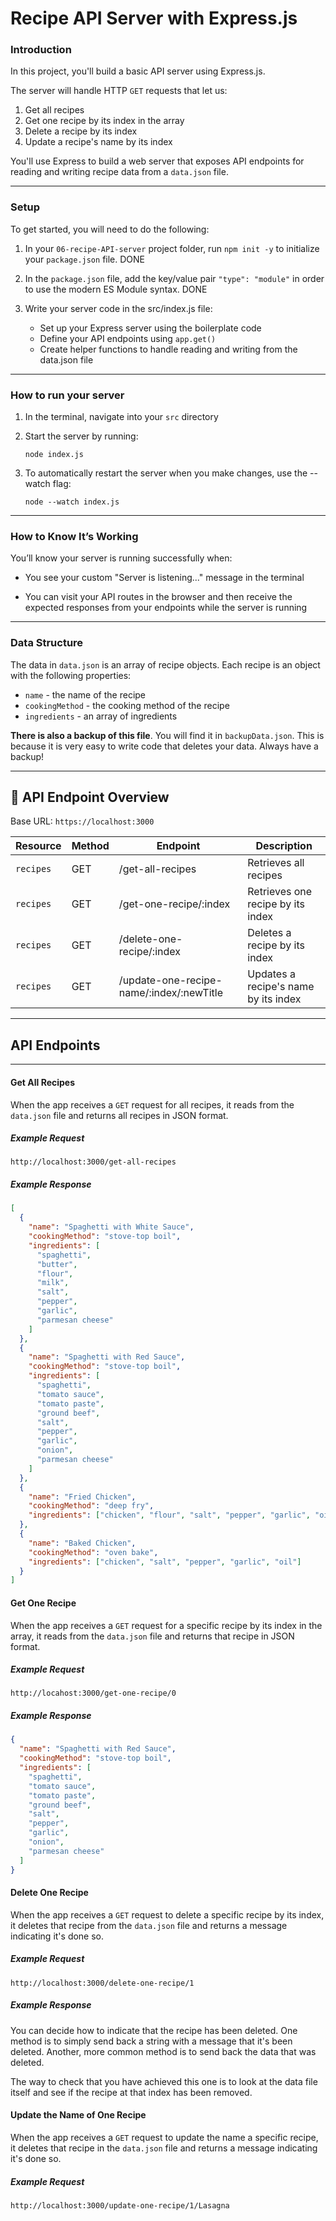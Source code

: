 # Recipe API Server with Express.js

### Introduction

In this project, you'll build a basic API server using Express.js.

The server will handle HTTP `GET` requests that let us:

1. Get all recipes
2. Get one recipe by its index in the array
3. Delete a recipe by its index
4. Update a recipe's name by its index

You'll use Express to build a web server that exposes API endpoints for reading and writing recipe data from a `data.json` file.

---

### Setup

To get started, you will need to do the following:

1. In your `06-recipe-API-server` project folder, run `npm init -y` to initialize your `package.json` file.
DONE

2. In the `package.json` file, add the key/value pair `"type": "module"` in order to use the modern ES Module syntax.
DONE

3. Write your server code in the src/index.js file:

   - Set up your Express server using the boilerplate code
   - Define your API endpoints using `app.get()`
   - Create helper functions to handle reading and writing from the data.json file

---

### How to run your server

1. In the terminal, navigate into your `src` directory
2. Start the server by running:

   `node index.js`

3. To automatically restart the server when you make changes, use the --watch flag:

   `node --watch index.js`

---

### How to Know It’s Working

You’ll know your server is running successfully when:

- You see your custom "Server is listening..." message in the terminal

- You can visit your API routes in the browser and then receive the expected responses from your endpoints while the server is running

---

### Data Structure

The data in `data.json` is an array of recipe objects. Each recipe is an object with the following properties:

- `name` - the name of the recipe
- `cookingMethod` - the cooking method of the recipe
- `ingredients` - an array of ingredients

**There is also a backup of this file**. You will find it in `backupData.json`. This is because it is very easy to write code that deletes your data. Always have a backup!

---

## 📘 API Endpoint Overview

Base URL: `https://localhost:3000`

| Resource  | Method | Endpoint                                 | Description                          |
| --------- | ------ | ---------------------------------------- | ------------------------------------ |
| `recipes` | GET    | /get-all-recipes                         | Retrieves all recipes                |
| `recipes` | GET    | /get-one-recipe/:index                   | Retrieves one recipe by its index    |
| `recipes` | GET    | /delete-one-recipe/:index                | Deletes a recipe by its index        |
| `recipes` | GET    | /update-one-recipe-name/:index/:newTitle | Updates a recipe's name by its index |

---

## API Endpoints

---

#### Get All Recipes

When the app receives a `GET` request for all recipes, it reads from the `data.json` file and returns all recipes in JSON format.

##### Example Request

`http://localhost:3000/get-all-recipes`

##### Example Response

```json
[
  {
    "name": "Spaghetti with White Sauce",
    "cookingMethod": "stove-top boil",
    "ingredients": [
      "spaghetti",
      "butter",
      "flour",
      "milk",
      "salt",
      "pepper",
      "garlic",
      "parmesan cheese"
    ]
  },
  {
    "name": "Spaghetti with Red Sauce",
    "cookingMethod": "stove-top boil",
    "ingredients": [
      "spaghetti",
      "tomato sauce",
      "tomato paste",
      "ground beef",
      "salt",
      "pepper",
      "garlic",
      "onion",
      "parmesan cheese"
    ]
  },
  {
    "name": "Fried Chicken",
    "cookingMethod": "deep fry",
    "ingredients": ["chicken", "flour", "salt", "pepper", "garlic", "oil"]
  },
  {
    "name": "Baked Chicken",
    "cookingMethod": "oven bake",
    "ingredients": ["chicken", "salt", "pepper", "garlic", "oil"]
  }
]
```

#### Get One Recipe

When the app receives a `GET` request for a specific recipe by its index in the array, it reads from the `data.json` file and returns that recipe in JSON format.

##### Example Request

`http://locahost:3000/get-one-recipe/0`

##### Example Response

```json
{
  "name": "Spaghetti with Red Sauce",
  "cookingMethod": "stove-top boil",
  "ingredients": [
    "spaghetti",
    "tomato sauce",
    "tomato paste",
    "ground beef",
    "salt",
    "pepper",
    "garlic",
    "onion",
    "parmesan cheese"
  ]
}
```

#### Delete One Recipe

When the app receives a `GET` request to delete a specific recipe by its index, it deletes that recipe from the `data.json` file and returns a message indicating it's done so.

##### Example Request

`http://localhost:3000/delete-one-recipe/1`

##### Example Response

You can decide how to indicate that the recipe has been deleted. One method is to simply send back a string with a message that it's been deleted. Another, more common method is to send back the data that was deleted.

The way to check that you have achieved this one is to look at the data file itself and see if the recipe at that index has been removed.

#### Update the Name of One Recipe

When the app receives a `GET` request to update the name a specific recipe, it deletes that recipe in the `data.json` file and returns a message indicating it's done so.

##### Example Request

`http://localhost:3000/update-one-recipe/1/Lasagna`






